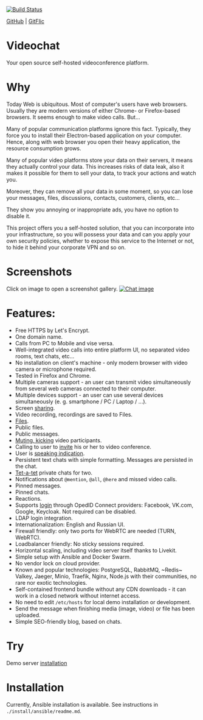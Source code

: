 [![Build Status](https://github.com/nkonev/videochat/workflows/CI%20jobs/badge.svg)](https://github.com/nkonev/videochat/actions)

[GitHub](https://github.com/nkonev/videochat) | [GitFlic](https://gitflic.ru/project/nkonev/videochat)

# Videochat
Your open source self-hosted videoconference platform.

# Why
Today Web is ubiquitous. Most of computer's users have web browsers. 
Usually they are modern versions of either Chrome- or Firefox-based browsers.
It seems enough to make video calls. But...

Many of popular communication platforms ignore this fact. 
Typically, they force you to install their Electron-based application on your computer.
Hence, along with web browser you open their heavy application, the resource consumption grows.

Many of popular video platforms store your data on their servers, it means they actually control your data.
This increases risks of data leak, also it makes it possible for them to sell your data, 
to track your actions and watch you. 

Moreover, they can remove all your data in some moment, 
so you can lose your messages, files, discussions, contacts, customers, clients, etc...

They show you annoying or inappropriate ads, you have no option to disable it.

This project offers you a self-hosted solution, that you can incorporate into your infrastructure, 
so you will possess your data and can you apply your own security policies, 
whether to expose this service to the Internet or not, to hide it behind your corporate VPN and so on.

# Screenshots
Click on image to open a screenshot gallery.
[![Chat image](./.screenshots/14_most_of_features.png)](./screenshots.md)

# Features:
* Free HTTPS by Let's Encrypt.
* One domain name.
* Calls from PC to Mobile and vise versa.
* Well-integrated video calls into entire platform UI, no separated video rooms, text chats, etc...
* No installation on client's machine - only modern browser with video camera or microphone required.
* Tested in Firefox and Chrome.
* Multiple cameras support - an user can transmit video simultaneously from several web cameras connected to their computer.
* Multiple devices support - an user can use several devices simultaneously (e. g. smartphone / PC / Laptop / ...).
* Screen [sharing](./screenshots.md#screen-sharing).
* Video recording, recordings are saved to Files.
* [Files](./screenshots.md#chat-files).
* Public files.
* Public messages.
* [Muting, kicking](./screenshots.md#videoconference-and-participant-management) video participants.
* Calling to user to [invite](./screenshots.md#inviting-user-to-videoconference) his or her to video conference.
* User is [speaking indication](./screenshots.md#user-is-speaking-indication-green-nickname-and-microphone).
* Persistent text chats with simple formatting. Messages are persisted in the chat.
* [Tet-a-tet](./screenshots.md#open-tet-a-tet-chat) private chats for two.
* Notifications about `@mention`, `@all`, `@here` and missed video calls.
* Pinned messages.
* Pinned chats.
* Reactions.
* Supports [login](./screenshots.md#login) through OpedID Connect providers: Facebook, VK.com, Google, Keycloak. Not required can be disabled.
* LDAP login integration.
* Internationalization: English and Russian UI.
* Firewall friendly: only two ports for WebRTC are needed (TURN, WebRTC).
* Loadbalancer friendly: No sticky sessions required.
* Horizontal scaling, including video server itself thanks to Livekit.
* Simple setup with Ansible and Docker Swarm.
* No vendor lock on cloud provider.
* Known and popular technologies: PostgreSQL, RabbitMQ, ~Redis~ Valkey, Jaeger, Minio, Traefik, Nginx, Node.js with their communities, no rare nor exotic technologies.
* Self-contained frontend bundle without any CDN downloads - it can work in a closed network without internet access.
* No need to edit `/etc/hosts` for local demo installation or development.
* Send the message when finishing media (image, video) or file has been uploaded.
* Simple SEO-friendly blog, based on chats.

# Try
Demo server [installation](https://chat.nkonev.name/)

# Installation
Currently, Ansible installation is available. See instructions in `./install/ansible/readme.md`.
